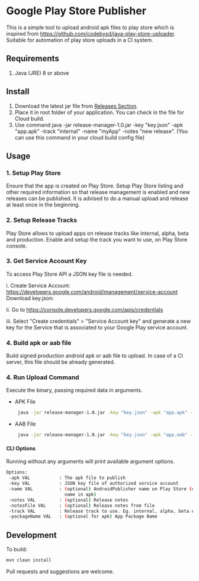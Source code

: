 # Google Play Store Publisher

This is a simple tool to upload android apk files to play store which is inspired from https://github.com/codebysd/java-play-store-uploader. 
Suitable for automation of play store uploads in a CI system.

## Requirements

1. Java (JRE) 8 or above

## Install

1. Download the latest jar file from [Releases Section](https://github.com/rakeshgirase/app-release-manager/releases).
2. Place it in root folder of your application. You can check in the file for Cloud build.
3. Use command java -jar release-manager-1.0.jar -key "key.json" -apk "app.apk" -track "internal" -name "myApp" -notes "new release". (You can use this command in your cloud build config file)


## Usage

### 1. Setup Play Store

Ensure that the app is created on Play Store. Setup Play Store listing and other required information so that release management is enabled and new releases can be published. It is advised to do a manual upload and release at least once in the beginning.

### 2. Setup Release Tracks

Play Store allows to upload apps on release tracks like internal, alpha, beta and production. Enable and setup the track you want to use, on Play Store console.

### 3. Get Service Account Key

To access Play Store API a JSON key file is needed. 

i. Create Service Account:
https://developers.google.com/android/management/service-account
Download key.json:

ii. Go to https://console.developers.google.com/apis/credentials

iii. Select "Create credentials" > "Service Account key" and generate a new key for the Service that is associated to your Google Play service account.

### 4. Build apk or aab file

Build signed production android apk or aab file to upload. In case of a CI server, this file should be already generated.

### 4. Run Upload Command

Execute the binary, passing required data in arguments.
* APK File
    ```bash
     java -jar release-manager-1.0.jar -key "key.json" -apk "app.apk" -track "internal" -name "myApp" -notes "new release"
    ```
* AAB File
    ```bash
     java -jar release-manager-1.0.jar -key "key.json" -apk "app.aab" -track "internal" -name "myApp" -notes "new release" -name appName -packageName app.package.name
    ```

#### CLI Options

Running without any arguments will print available argument options.

```bash
Options:
 -apk VAL           : The apk file to publish
 -key VAL           : JSON key file of authorized service account
 -name VAL          : (optional) AndroidPublisher name on Play Store (defaults to
                      name in apk)
 -notes VAL         : (optional) Release notes
 -notesFile VAL     : (optional) Release notes from file
 -track VAL         : Release track to use. Eg. internal, alpha, beta or production
 -packageName VAL   : (optional for apk) App Package Name
 ```

## Development

To build:

```bash
mvn clean install
```

Pull requests and suggestions are welcome.